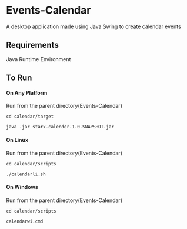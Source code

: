 # Events-Calendar

A desktop application made using Java Swing to create calendar events

## Requirements

Java Runtime Environment

## To Run

#### On Any Platform

Run from the parent directory(Events-Calendar)
```
cd calendar/target
```
```
java -jar starx-calender-1.0-SNAPSHOT.jar
```
#### On Linux

Run from the parent directory(Events-Calendar)
```
cd calendar/scripts
```
```
./calendarli.sh
```

#### On Windows
Run from the parent directory(Events-Calendar)
```
cd calendar/scripts
```
```
calendarwi.cmd
```

